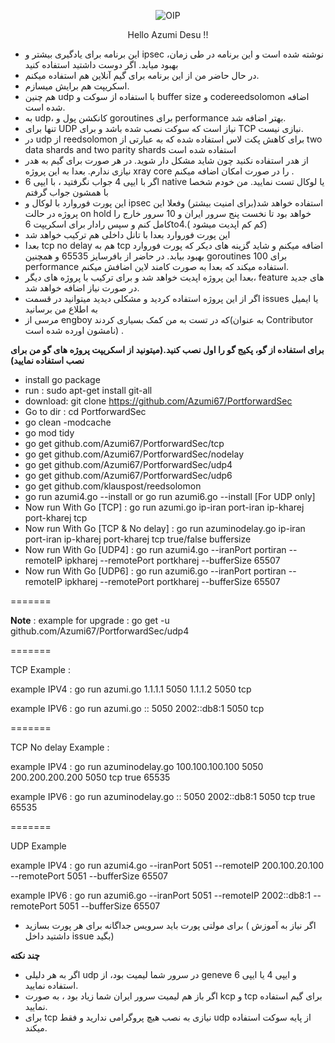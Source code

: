 

<p align="center">
  <img src="https://github.com/Azumi67/PortforwardSec/assets/119934376/8993e9dc-6b78-4543-850c-6c5e6dcc9843" alt="OIP">
</p>
<div align="center">

Hello Azumi Desu !!

</div>

- این برنامه برای یادگیری بیشتر و ipsec نوشته شده است و این برنامه در طی زمان، بهبود میابد. اگر دوست داشتید استفاده کنید
- در حال حاضر من از این برنامه برای گیم آنلاین هم استفاده میکنم.
- اسکریپت هم برایش میسازم.
- هم چنین udp با استفاده از سوکت و buffer size و codereedsolomon اضافه شده است.
- به udp، کانکشن پول و goroutines برای performance بهتر اضافه شد.
- تنها برای UDP نیاز است که سوکت نصب شده باشد و برای TCP نیازی نیست.
- در udp از reedsolomon برای کاهش پکت لاس استفاده شده که به عبارتی از two data shards and two parity shards استفاده شده است
- از هدر استفاده نکنید چون شاید مشکل دار شوید. در هر صورت برای گیم به هدر نیازی ندارم. بعدا به این پروژه xray core را در صورت امکان اضافه میکنم .
- اگر با ایپی 4 جواب نگرفتید ، با ایپی 6 native یا لوکال تست نمایید. من خودم شخصا با همشون جواب گرفتم
- این پورت فوروارد با لوکال و ipsec استفاده خواهد شد(برای امنیت بیشتر) و‌فعلا این پروژه در حالت on hold خواهد بود تا نخست پنج سرور ایران و 10 سرور خارج را کامل کنم و سپس رادار‌ برای اسکریپت 6to4.( کم کم اپدیت میشود)
- این پورت فوروارد بعدا با تانل داخلی هم ترکیب خواهد شد
- بعدا tcp no delay هم به tcp اضافه میکنم و شاید گزینه های دیکر که پورت فوروارد بهبود بیابد. در‌ حاضر از بافرسایز 65535 و همچنین goroutines 100 برای performance استفاده میکند که بعدا به صورت کامند‌ لاین اضافش میکنم.
- بعدا این پروژه اپدیت خواهد شد و برای ترکیب با پروژه های دیگر،‌ feature های جدید در صورت نیاز اضافه خواهد شد.
- اگر‌ از این پروژه استفاده کردید و مشکلی دیدید میتوانید در قسمت issues یا ایمیل به اطلاع من برسانید
- مرسی از engboy که در تست به من کمک بسیاری کردند(به عنوان Contributor نامشون اورده شده است)
.

 **برای استفاده از گو، پکیج گو را اول نصب کنید.(میتونید از اسکریپت پروژه های گو من برای نصب استفاده نمایید)**
- install go package
- run : sudo apt-get install git-all
- download: git clone https://github.com/Azumi67/PortforwardSec
- Go to dir : cd PortforwardSec
- go clean -modcache
- go mod tidy
- go get github.com/Azumi67/PortforwardSec/tcp
- go get github.com/Azumi67/PortforwardSec/nodelay
- go get github.com/Azumi67/PortforwardSec/udp4
- go get github.com/Azumi67/PortforwardSec/udp6
- go get github.com/klauspost/reedsolomon
- go run azumi4.go --install or go run azumi6.go --install [For UDP only]
- Now run With Go [TCP] : go run azumi.go ip-iran port-iran ip-kharej port-kharej tcp
- Now run With Go [TCP & No delay] : go run azuminodelay.go ip-iran port-iran ip-kharej port-kharej tcp true/false buffersize
- Now run With Go [UDP4] : go run azumi4.go --iranPort portiran --remoteIP ipkharej --remotePort portkharej --bufferSize 65507
- Now run With Go [UDP6] : go run azumi6.go --iranPort portiran --remoteIP ipkharej --remotePort portkharej --bufferSize 65507

=======

**Note** : example for upgrade : go get -u github.com/Azumi67/PortforwardSec/udp4

=======

TCP Example :

example IPV4 : go run azumi.go 1.1.1.1 5050 1.1.1.2 5050 tcp

example IPV6 : go run azumi.go :: 5050 2002::db8:1 5050 tcp

=======

TCP No delay Example :

example IPV4 : go run azuminodelay.go 100.100.100.100 5050 200.200.200.200 5050 tcp true 65535

example IPV6 : go run azuminodelay.go :: 5050 2002::db8:1 5050 tcp true 65535

=======

UDP Example 

example IPV4 : go run azumi4.go --iranPort 5051 --remoteIP 200.100.20.100 --remotePort 5051 --bufferSize 65507

example IPV6 : go run azumi6.go --iranPort 5051 --remoteIP 2002::db8:1 --remotePort 5051 --bufferSize 65507
- برای مولتی پورت باید سرویس جداگانه برای هر پورت بسازید ( اگر نیاز به آموزش داشتید داخل issue بگید)
  
**چند نکته**
- اگر به هر دلیلی udp در سرور شما لیمیت بود، از geneve و ایپی 4 یا ایپی 6 استفاده نمایید.
- اگر باز هم لیمیت سرور ایران شما زیاد بود ، به صورت kcp و tcp برای گیم استفاده نمایید.
- برای tcp نیازی به نصب هیچ پروگرامی ندارید و فقط udp از پایه سوکت استفاده میکند.
